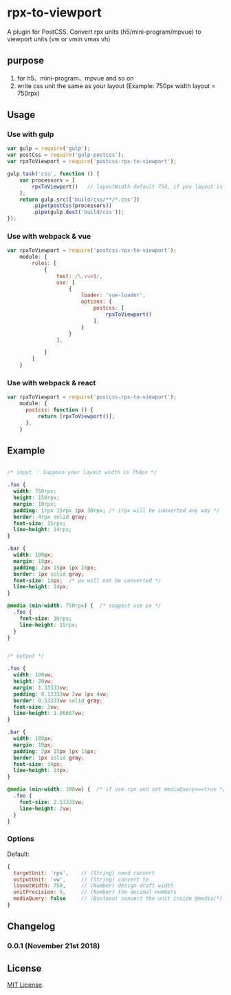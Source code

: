 # rpx-to-viewport
A plugin for PostCSS. Convert rpx units (h5/mini-program/mpvue) to viewport units (vw or vmin vmax vh)

## purpose
1. for h5、mini-program、mpvue and so on
2. write css unit the same as your layout (Example: 750px width layout = 750rpx)

## Usage 

### Use with gulp

```js
var gulp = require('gulp');
var postCss = require('gulp-postcss');
var rpxToViewport = require('postcss-rpx-to-viewport');

gulp.task('css', function () {
    var processors = [
        rpxToViewport()   // layoutWidth default 750, if you layout is 640, use as rpxToViewport({layoutWidth: 640}) 
    ];
    return gulp.src(['build/css/**/*.css'])
        .pipe(postCss(processors))
        .pipe(gulp.dest('build/css'));
});
```

### Use with webpack & vue

```js
var rpxToViewport = require('postcss-rpx-to-viewport');
    module: {
        rules: [
            {
                test: /\.vue$/,
                use: [
                    {
                        loader: 'vue-loader',
                        options: {
                            postcss: [
                                rpxToViewport()
                            ],
                        }
                    }
                ],

            }
        ]
    }    
```

### Use with webpack & react

```js
var rpxToViewport = require('postcss-rpx-to-viewport');
    module: {
      postcss: function () {
          return [rpxToViewport()];
      },
    }    
```

## Example

```css

/* input ： Suppose your layout width is 750px */

.foo {
  width: 750rpx;
  height: 150rpx;
  margin: 10rpx;
  padding: 1rpx 15rpx 1px 30rpx; /* 1rpx will be converted any way */
  border: 4rpx solid gray;
  font-size: 15rpx;
  line-height: 14rpx;
}

.bar {
  width: 100px;
  margin: 10px;
  padding: 2px 15px 1px 16px;
  border: 1px solid gray;
  font-size: 14px;  /* px will not be converted */
  line-height: 14px;
}

@media (min-width: 750rpx) {  /* suggest use px */
  .foo {
    font-size: 16rpx;
    line-height: 15rpx;
  }
}


/* output */

.foo {
  width: 100vw;
  height: 20vw;
  margin: 1.33333vw;
  padding: 0.13333vw 2vw 1px 4vw; 
  border: 0.53333vw solid gray;
  font-size: 2vw;
  line-height: 1.86667vw;
}

.bar {
  width: 100px;
  margin: 10px;
  padding: 2px 15px 1px 16px;
  border: 1px solid gray;
  font-size: 14px;  
  line-height: 14px;
}

@media (min-width: 100vw) {  /* if use rpx and set mediaQuery===true */
  .foo {
    font-size: 2.13333vw;
    line-height: 2vw;
  }
}


```

  
### Options

Default:
```js
{
  targetUnit: 'rpx',    // (String) need convert
  outputUnit: 'vw',     // (String) convert to
  layoutWidth: 750,     // (Number) design draft width
  unitPrecision: 5,     // (Number) the decimal numbers
  mediaQuery: false     // (Boolean) convert the unit inside @media(*)
}
```


## Changelog

### 0.0.1 (November 21st 2018) ###


## License

[MIT License](http://opensource.org/licenses/mit-license).

